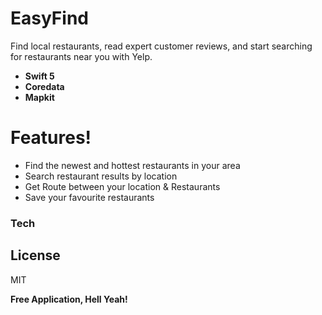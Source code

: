# EasyFind

Find local restaurants, read expert customer reviews, and start searching for restaurants near you with Yelp.
  - **Swift 5**
  - **Coredata**
  - **Mapkit**
  
  #  Features!

  - Find the newest and hottest restaurants in your area
  - Search restaurant results by location
  - Get Route between your location & Restaurants
  - Save your favourite restaurants
  
  ### Tech

License
----

MIT


**Free Application, Hell Yeah!**